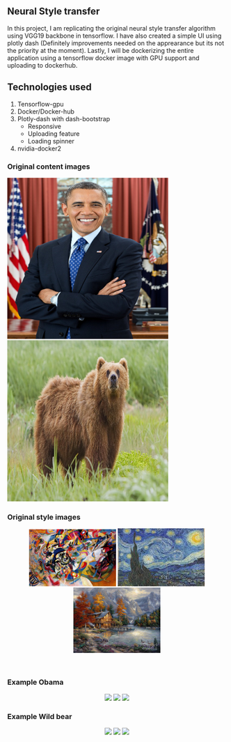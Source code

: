 ## Neural Style transfer
In this project, I am replicating the original neural style transfer algorithm using VGG19 backbone in tensorflow. I have also created a simple UI using plotly dash (Definitely improvements needed on the apprearance but its not the priority at the moment). Lastly, I will be dockerizing the entire application using a tensorflow docker image with GPU support and uploading to dockerhub.

## Technologies used
1. Tensorflow-gpu
2. Docker/Docker-hub
3. Plotly-dash with dash-bootstrap
    - Responsive 
    - Uploading feature
    - Loading spinner
4. nvidia-docker2


### Original content images
<p align="left">
<img src="sample_data/content_pictures/content1.jpg" height="370px" width="370px">
<img src="sample_data/content_pictures/content3.jpg" height="370px" width="370px">
<p>

### Original style images
<p align="center">
<img src="sample_data/style_pictures/style1.jpg" width="200px">
<img src="sample_data/style_pictures/style2.jpg" width="200px">
<img src="sample_data/style_pictures/style3.jpg" width="200px">
<p><br>

### Example Obama
<p align="center">
<img src="gifs/gif_0_0.gif" width="200px">
<img src="gifs/gif_0_1.gif" width="200px">
<img src="gifs/gif_0_2.gif" width="200px">
<p>

### Example Wild bear
<p align="center">
<img src="gifs/gif_2_0.gif" width="200px">
<img src="gifs/gif_2_1.gif" width="200px">
<img src="gifs/gif_2_2.gif" width="200px">
<p>